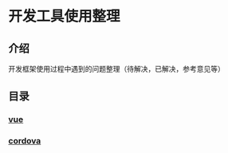 # 开发工具使用整理

## 介绍

开发框架使用过程中遇到的问题整理（待解决，已解决，参考意见等）

## 目录

### [vue](./vue/index.MarkDown)

### [cordova](./cordova/index.MarkDown)
